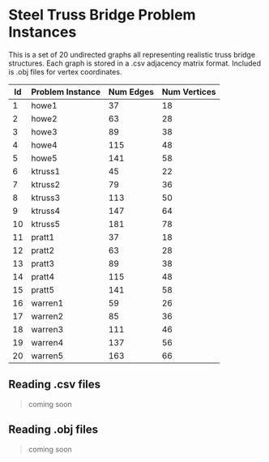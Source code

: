 # Steel Truss Bridge Problem Instances
 
This is a set of 20 undirected graphs all representing realistic truss bridge structures. Each graph is stored in a .csv adjacency matrix format. Included is .obj files for vertex coordinates.


| Id | Problem Instance | Num Edges | Num Vertices |
|----|------------------|-----------|--------------|
| 1  | howe1            | 37        | 18           |
| 2  | howe2            | 63        | 28           |
| 3  | howe3            | 89        | 38           |
| 4  | howe4            | 115       | 48           |
| 5  | howe5            | 141       | 58           |
| 6  | ktruss1          | 45        | 22           |
| 7  | ktruss2          | 79        | 36           |
| 8  | ktruss3          | 113       | 50           |
| 9  | ktruss4          | 147       | 64           |
| 10 | ktruss5          | 181       | 78           |
| 11 | pratt1           | 37        | 18           |
| 12 | pratt2           | 63        | 28           |
| 13 | pratt3           | 89        | 38           |
| 14 | pratt4           | 115       | 48           |
| 15 | pratt5           | 141       | 58           |
| 16 | warren1          | 59        | 26           |
| 17 | warren2          | 85        | 36           |
| 18 | warren3          | 111       | 46           |
| 19 | warren4          | 137       | 56           |
| 20 | warren5          | 163       | 66           |

## Reading .csv files
> coming soon

## Reading .obj files
> coming soon